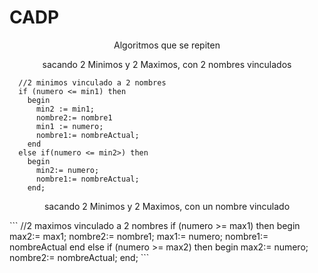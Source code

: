 # CADP

<p align="center">Algoritmos que se repiten</p>

<p align="center">sacando 2 Minimos y 2 Maximos, con 2 nombres vinculados </p>

```
  //2 minimos vinculado a 2 nombres
  if (numero <= min1) then
    begin
      min2 := min1;
      nombre2:= nombre1
      min1 := numero;
      nombre1:= nombreActual;
    end
  else if(numero <= min2>) then
    begin
      min2:= numero;
      nombre1:= nombreActual;
    end;
```

<p align="center">sacando 2 Minimos y 2 Maximos, con un nombre vinculado </p>
```
     //2 maximos vinculado a 2 nombres
  if (numero >= max1) then
    begin
      max2:= max1;
      nombre2:= nombre1;
      max1:= numero;
      nombre1:= nombreActual
    end
  else if (numero >= max2) then
    begin
      max2:= numero;
      nombre2:= nombreActual;
    end; 
```
